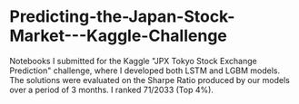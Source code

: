 # Predicting-the-Japan-Stock-Market---Kaggle-Challenge
Notebooks I submitted for the Kaggle "JPX Tokyo Stock Exchange Prediction" challenge, where I developed both LSTM and LGBM models. The solutions were evaluated on the Sharpe Ratio produced by our models over a period of 3 months. I ranked 71/2033 (Top 4%).
